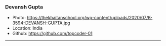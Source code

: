 ### Devansh Gupta

- Photo: https://thekhaitanschool.org/wp-content/uploads/2020/07/K-3594-DEVANSH-GUPTA.jpg
- Location: India
- Github: https://github.com/topcoder-01

***
